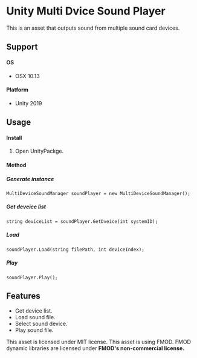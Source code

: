 
# Unity Multi Dvice Sound Player

This is an asset that outputs sound from multiple sound card devices.

## Support

#### OS
- OSX 10.13

#### Platform
- Unity 2019


## Usage

#### Install
1. Open UnityPackge.


#### Method

##### Generate instance

`MultiDeviceSoundManager soundPlayer = new MultiDeviceSoundManager();`

##### Get deveice list

`string deviceList = soundPlayer.GetDveice(int systemID);`	

##### Load
	
`soundPlayer.Load(string filePath, int deviceIndex);`

##### Play

`soundPlayer.Play();`


## Features

- Get device list.
- Load sound file.
- Select sound device.
- Play sound file.

This asset is licensed under MIT license.
This asset is using FMOD.
FMOD dynamic libraries are licensed under **FMOD's non-commercial license.**
